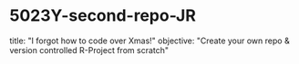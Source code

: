 # 5023Y-second-repo-JR
title: "I forgot how to code over Xmas!"
objective: "Create your own repo & version controlled R-Project from scratch"
